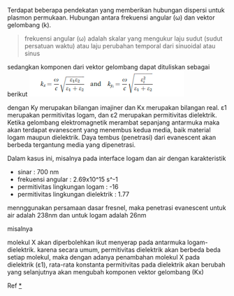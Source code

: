 Terdapat beberapa pendekatan yang memberikan hubungan dispersi untuk plasmon permukaan. Hubungan antara frekuensi angular (ω) dan vektor gelombang (k). 

> frekuensi angular (ω) adalah skalar yang mengukur laju sudut (sudut persatuan waktu) atau laju perubahan temporal dari sinuoidal atau sinus

sedangkan komponen dari vektor gelombang dapat dituliskan sebagai berikut
![7f546a76ff10c185f1a7fc4a970b896b.png](../../../../_resources/7f546a76ff10c185f1a7fc4a970b896b.png)

dengan Ky merupakan bilangan imajiner dan Kx merupakan bilangan real. ε1 merupakan permitivitas logam, dan ε2 merupakan permitivitas dielektrik. Ketika gelombang elektromagnetik merambat sepanjang antarmuka maka akan terdapat evanescent yang menembus kedua media, baik material logam maupun dielektrik. Daya tembus (penetrasi) dari evanescent akan berbeda tergantung media yang dipenetrasi. 

Dalam kasus ini, misalnya pada interface logam dan air dengan karakteristik
- sinar : 700 nm
- frekuensi angular : 2.69x10^15 s^-1
- permitivitas lingkungan logam : -16
- permitivitas lingkungan dielektrik : 1.77

mennggunakan persamaan dasar fresnel, maka penetrasi evanescent untuk air adalah 238nm dan untuk logam adalah 26nm

misalnya

molekul X akan diperbolehkan ikut menyerap pada antarmuka logam-dielektrik. karena secara umum, permitivitas dielektrik akan berbeda beda setiap molekul, maka dengan adanya penambahan molekul X pada dielektrik (ε1), rata-rata konstanta permitivitas pada dielektrik akan berubah yang selanjutnya akan mengubah komponen vektor gelombang (Kx)



Ref [*](file:///D:/dokumen/Academic/Sarjana/Skripsi/skripsi.v2/referensi/plasmonic/cited/Handbook%20of%20Surface%20Plasmon%20Resonance_2017.pdf)